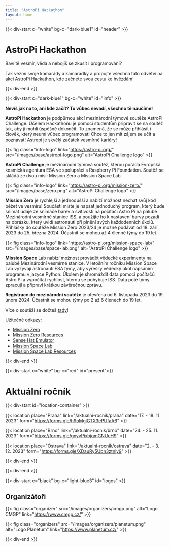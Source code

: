 ```yaml
---
title: "AstroPi Hackathon"
layout: home
---
```

{{< div-start c="white" bg-c="dark-blue1" id="header" >}}

# AstroPi Hackathon

Baví tě vesmír, věda a nebojíš se zkusit i programování?

Tak vezmi svoje kamarády a kamarádky a propojte všechna tato odvětví na akci AstroPi Hackathon, kde začnete svou cestu ke hvězdám!

{{< div-end >}}

{{< div-start c="dark-blue1" bg-c="white" id="info" >}}

**Nevíš jak na to, ani kde začít? To vůbec nevadí, všechno tě naučíme!**

**AstroPi Hackathon** je podpůrnou akcí mezinárodní týmové soutěže AstroPi Challenge. Účelem Hackathonu je pomoci studentům připravit se na soutěž tak, aby ji mohli úspěšně dokončit. To znamená, že se může přihlásit i člověk, který neumí vůbec programovat! Chce to jen mít zájem se učit a poznávat! Astropi je skvělý začátek vesmírné kariéry!

{{< fig class="info-logo" link="https://astro-pi.org/" src="/images/base/astropi-logo.png" alt="AstroPi Challenge logo" >}}

**AstroPi Challenge** je mezinárodní týmová soutěž, kterou pořádá Evropská kosmická agentura ESA ve spolupráci s Raspberry Pi Foundation. Soutěž se skládá ze dvou misí: Mission Zero a Mission Space Lab.

{{< fig class="info-logo" link="https://astro-pi.org/mission-zero/" src="/images/base/zero.png" alt="AstroPi Challenge logo" >}}

**Mission Zero** je rychlejší a jednodušší a nabízí možnost nechat svůj kód běžet ve vesmíru! Součástí miste je napsat jednoduchý program, který bude snímat údaje ze snímače barev a svítivosti na počítači Astro Pi na palubě Mezinárodní vesmírné stanice ISS, a použijte ho k nastavení barvy pozadí na obrázku, který uvidí astronauti při plnění svých každodenních úkolů. Přihlášky do soutěže Mission Zero 2023/24 je možné podávat od 18. září 2023 do 25. března 2024. Účastnit se mohou až 4 členné týmy do 19 let.

{{< fig class="info-logo" link="https://astro-pi.org/mission-space-lab/" src="/images/base/space-lab.png" alt="AstroPi Challenge logo" >}}

**Mission Space** Lab nabízí možnost provádět vědecké experimenty na palubě Mezinárodní vesmírné stanice. V letošním ročníku Mission Space Lab vyzývají astronauti ESA týmy, aby vyřešily vědecký úkol napsáním programu v jazyce Python. Úkolem je shromáždit data pomocí počítačů Astro Pi a vypočítat rychlost, kterou se pohybuje ISS. Data poté týmy zpracují a připraví krátkou závěrečnou zprávu.

**Registrace do mezinárodní soutěže** je otevřena od 6. listopadu 2023 do 19. února 2024. Účastnit se mohou týmy po 2 až 6 členech do 19 let.

Více o soutěži se dočteš [tady](https://astro-pi.org/mission-space-lab/)!

Užitečné odkazy:
- [Mission Zero](https://astro-pi.org/mission-zero)
- [Mission Zero Resources](https://astro-pi.org/mission-zero/resources)
- [Sense Hat Emulator](https://trinket.io/sense-hat)
- [Mission Space Lab](https://astro-pi.org/mission-space-lab/)
- [Mission Space Lab Resources](https://astro-pi.org/mission-space-lab/resources)


{{< div-end >}}

{{< div-start c="white" bg-c="red" id="present">}}

# Aktuální ročník

{{< div-start id="location-container" >}}

{{< location place="Praha" link="/aktualni-rocnik/praha" date="17. - 18. 11. 2023" form="https://forms.gle/h9oMgjGTX3ePUfaA6" >}}

{{< location place="Brno" link="/aktualni-rocnik/brno" date="24. - 25. 11. 2023" form="https://forms.gle/gxyvPixbjqmGNUuH9" >}}

{{< location place="Ostrava" link="/aktualni-rocnik/ostrava" date="2. - 3. 12. 2023" form="https://forms.gle/XDauRy5Ubn3ztniy9" >}}

{{< div-end >}}

{{< div-end >}}

{{< div-start c="black" bg-c="light-blue3" id="logos" >}}

## Organizátoři

{{< fig class="organizer" src="/images/organizers/cmgp.png" alt="Logo CMGP" link="https://www.cmgp.cz/" >}}

{{< fig class="organizers" src="/images/organizers/planetum.png" alt="Logo Planetum" link="https://www.planetum.cz/" >}}

{{< div-end >}}